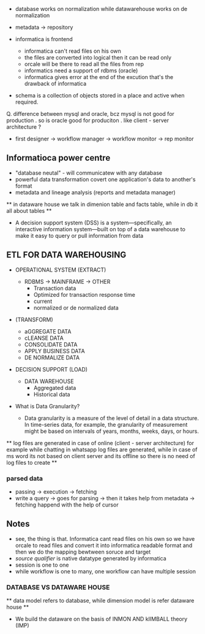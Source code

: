 - database works on normalization while datawarehouse works on de normalization
- metadata -> repository
- informatica is frontend
  - informatica can't read files on his own
  - the files are converted into logical then it can be read only
  - orcale will be there to read all the files from rep
  - informatics need a support of rdbms (oracle)
  - informatica gives error at the end of the excution that's the drawback of informatica

- schema is a collection of objects stored in a place and active when required.

Q. difference between mysql and oracle, bcz mysql is not good for production . so is oracle good for produciton . like client - server architecture ?

- first designer -> workflow manager -> workflow monitor -> rep monitor

## Informatioca power centre
- "database neutal" - will communicatew with any database
- powerful data transformation covert one application's data to another's format
- metadata and lineage analysis (reports and metadata manager)


** in dataware house we talk in dimenion table and facts table, while in db it all about tables **
- A decision support system (DSS) is a system—specifically, an interactive information system—built on top of a data warehouse to make it easy to query or pull information from data

## ETL FOR DATA WAREHOUSING
- OPERATIONAL SYSTEM (EXTRACT)
  - RDBMS -> MAINFRAME -> OTHER
    - Transaction data
    - Optimized for transaction response time
    - current
    - normalized or de normalized data

- (TRANSFORM)
  - aGGREGATE DATA
  - cLEANSE DATA
  - CONSOLIDATE DATA
  - APPLY BUSINESS DATA
  - DE NORMALIZE DATA

- DECISION SUPPORT (LOAD)
  - DATA WAREHOUSE
    - Aggregated data
    - Historical data

- What is Data Granularity?
  - Data granularity is a measure of the level of detail in a data structure. In time-series data, for example, the granularity of measurement might be based on intervals of years, months, weeks, days, or hours.

** log files are generated in case of online (client - server architecture) for example while chatting in whatsapp log files are generated, while in case of ms word its not based on client server and its offline so there is no need of log files to create **

### parsed data
- passing -> execution -> fetching
- write a query -> goes for parsing -> then it takes help from metadata -> fetching happend with the help of cursor


## Notes
- see, the thing is that. Informatica cant read files on his own so we have orcale to read files and convert it into informatica readable format and then we do the mapping bewtween soruce and target
- *source qualifier* is native datatype generated by informatica
- session is one to one
- while workflow is one to many, one workflow can have multiple session

### DATABASE VS DATAWARE HOUSE
** data model refers to database, while dimension model is refer dataware house **
- We build the dataware on the basis of INMON AND kIIMBALL theory (IMP)

